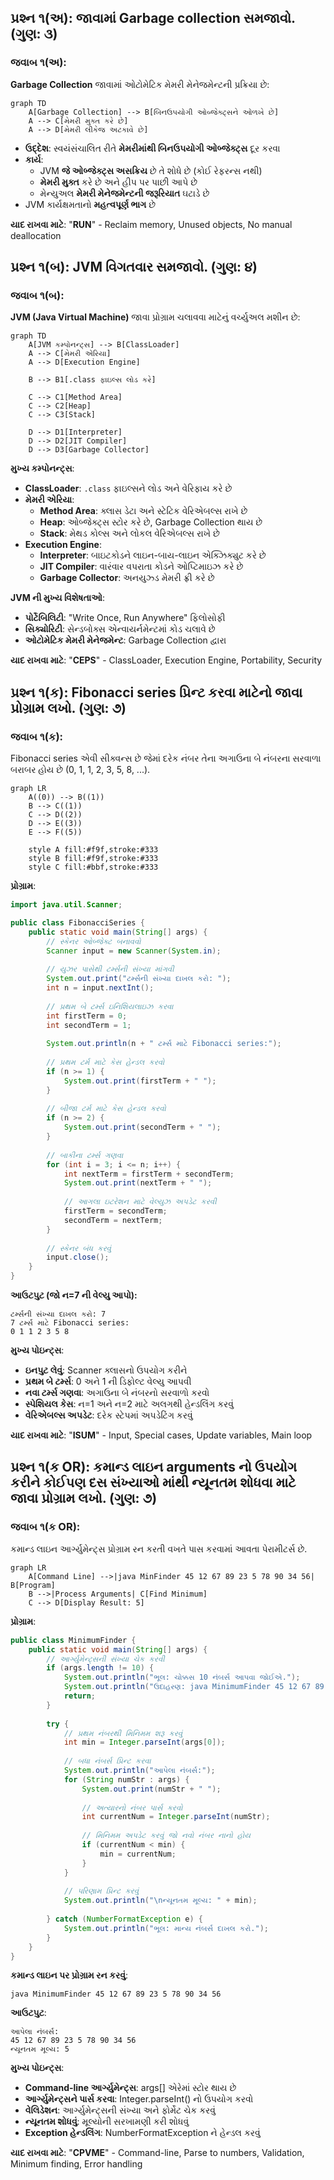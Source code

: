 ## પ્રશ્ન ૧(અ): જાવામાં Garbage collection સમજાવો. (ગુણ: ૩)

### જવાબ ૧(અ):

**Garbage Collection** જાવામાં ઓટોમેટિક મેમરી મેનેજમેન્ટની પ્રક્રિયા છે:

```mermaid
graph TD
    A[Garbage Collection] --> B[બિનઉપયોગી ઓબ્જેક્ટ્સને ઓળખે છે]
    A --> C[મેમરી મુક્ત કરે છે]
    A --> D[મેમરી લીકેજ અટકાવે છે]
```

* **ઉદ્દેશ**: સ્વયંસંચાલિત રીતે **મેમરીમાંથી બિનઉપયોગી ઓબ્જેક્ટ્સ** દૂર કરવા
* **કાર્ય**: 
  * JVM **જે ઓબ્જેક્ટ્સ અસક્રિય** છે તે શોધે છે (કોઈ રેફરન્સ નથી)
  * **મેમરી મુક્ત** કરે છે અને હીપ પર પાછી આપે છે
  * મેન્યુઅલ **મેમરી મેનેજમેન્ટની જરૂરિયાત** ઘટાડે છે
* JVM કાર્યક્ષમતાનો **મહત્વપૂર્ણ ભાગ** છે

**યાદ રાખવા માટે**: "**RUN**" - Reclaim memory, Unused objects, No manual deallocation

## પ્રશ્ન ૧(બ): JVM વિગતવાર સમજાવો. (ગુણ: ૪)

### જવાબ ૧(બ):

**JVM (Java Virtual Machine)** જાવા પ્રોગ્રામ ચલાવવા માટેનું વર્ચ્યુઅલ મશીન છે:

```mermaid
graph TD
    A[JVM કમ્પોનન્ટ્સ] --> B[ClassLoader]
    A --> C[મેમરી એરિયા]
    A --> D[Execution Engine]
    
    B --> B1[.class ફાઇલ્સ લોડ કરે]
    
    C --> C1[Method Area]
    C --> C2[Heap]
    C --> C3[Stack]
    
    D --> D1[Interpreter]
    D --> D2[JIT Compiler]
    D --> D3[Garbage Collector]
```

**મુખ્ય કમ્પોનન્ટ્સ**:
* **ClassLoader**: `.class` ફાઇલ્સને લોડ અને વેરિફાય કરે છે
* **મેમરી એરિયા**:
  * **Method Area**: ક્લાસ ડેટા અને સ્ટેટિક વેરિએબલ્સ રાખે છે
  * **Heap**: ઓબ્જેક્ટ્સ સ્ટોર કરે છે, Garbage Collection થાય છે
  * **Stack**: મેથડ કોલ્સ અને લોકલ વેરિએબલ્સ રાખે છે
* **Execution Engine**:
  * **Interpreter**: બાઇટકોડને લાઇન-બાય-લાઇન એક્ઝિક્યુટ કરે છે
  * **JIT Compiler**: વારંવાર વપરાતા કોડને ઓપ્ટિમાઇઝ કરે છે
  * **Garbage Collector**: અનયુઝ્ડ મેમરી ફ્રી કરે છે

**JVM ની મુખ્ય વિશેષતાઓ**:
* **પોર્ટેબિલિટી**: "Write Once, Run Anywhere" ફિલોસોફી
* **સિક્યોરિટી**: સેન્ડબોક્સ એન્વાયર્નમેન્ટમાં કોડ ચલાવે છે
* **ઓટોમેટિક મેમરી મેનેજમેન્ટ**: Garbage Collection દ્વારા

**યાદ રાખવા માટે**: "**CEPS**" - ClassLoader, Execution Engine, Portability, Security

## પ્રશ્ન ૧(ક): Fibonacci series પ્રિન્ટ કરવા માટેનો જાવા પ્રોગ્રામ લખો. (ગુણ: ૭)

### જવાબ ૧(ક):

Fibonacci series એવી સીક્વન્સ છે જેમાં દરેક નંબર તેના અગાઉના બે નંબરના સરવાળા બરાબર હોય છે (0, 1, 1, 2, 3, 5, 8, ...).

```mermaid
graph LR
    A((0)) --> B((1))
    B --> C((1))
    C --> D((2))
    D --> E((3))
    E --> F((5))
    
    style A fill:#f9f,stroke:#333
    style B fill:#f9f,stroke:#333
    style C fill:#bbf,stroke:#333
```

**પ્રોગ્રામ**:
```java
import java.util.Scanner;

public class FibonacciSeries {
    public static void main(String[] args) {
        // સ્કેનર ઓબ્જેક્ટ બનાવવો
        Scanner input = new Scanner(System.in);
        
        // યુઝર પાસેથી ટર્મ્સની સંખ્યા માંગવી
        System.out.print("ટર્મ્સની સંખ્યા દાખલ કરો: ");
        int n = input.nextInt();
        
        // પ્રથમ બે ટર્મ્સ ઇનિશિયલાઇઝ કરવા
        int firstTerm = 0;
        int secondTerm = 1;
        
        System.out.println(n + " ટર્મ્સ માટે Fibonacci series:");
        
        // પ્રથમ ટર્મ માટે કેસ હેન્ડલ કરવો
        if (n >= 1) {
            System.out.print(firstTerm + " ");
        }
        
        // બીજા ટર્મ માટે કેસ હેન્ડલ કરવો
        if (n >= 2) {
            System.out.print(secondTerm + " ");
        }
        
        // બાકીના ટર્મ્સ ગણવા
        for (int i = 3; i <= n; i++) {
            int nextTerm = firstTerm + secondTerm;
            System.out.print(nextTerm + " ");
            
            // આગલા ઇટરેશન માટે વેલ્યુઝ અપડેટ કરવી
            firstTerm = secondTerm;
            secondTerm = nextTerm;
        }
        
        // સ્કેનર બંધ કરવું
        input.close();
    }
}
```

**આઉટપુટ (જો ન=7 ની વેલ્યુ આપો):**
```
ટર્મ્સની સંખ્યા દાખલ કરો: 7
7 ટર્મ્સ માટે Fibonacci series:
0 1 1 2 3 5 8
```

**મુખ્ય પોઇન્ટ્સ**:
* **ઇનપુટ લેવું**: Scanner ક્લાસનો ઉપયોગ કરીને
* **પ્રથમ બે ટર્મ્સ**: 0 અને 1 ની ડિફોલ્ટ વેલ્યુ આપવી
* **નવા ટર્મ્સ ગણવા**: અગાઉના બે નંબરનો સરવાળો કરવો
* **સ્પેશિયલ કેસ**: ન=1 અને ન=2 માટે અલગથી હેન્ડલિંગ કરવું
* **વેરિએબલ્સ અપડેટ**: દરેક સ્ટેપમાં અપડેટિંગ કરવું

**યાદ રાખવા માટે**: "**ISUM**" - Input, Special cases, Update variables, Main loop

## પ્રશ્ન ૧(ક OR): કમાન્ડ લાઇન arguments નો ઉપયોગ કરીને કોઈપણ દસ સંખ્યાઓ માંથી ન્યૂનતમ શોધવા માટે જાવા પ્રોગ્રામ લખો. (ગુણ: ૭)

### જવાબ ૧(ક OR):

કમાન્ડ લાઇન આર્ગ્યુમેન્ટ્સ પ્રોગ્રામ રન કરતી વખતે પાસ કરવામાં આવતા પેરામીટર્સ છે.

```mermaid
graph LR
    A[Command Line] -->|java MinFinder 45 12 67 89 23 5 78 90 34 56| B[Program]
    B -->|Process Arguments| C[Find Minimum]
    C --> D[Display Result: 5]
```

**પ્રોગ્રામ**:
```java
public class MinimumFinder {
    public static void main(String[] args) {
        // આર્ગ્યુમેન્ટ્સની સંખ્યા ચેક કરવી
        if (args.length != 10) {
            System.out.println("ભૂલ: ચોક્કસ 10 નંબર્સ આપવા જોઈએ.");
            System.out.println("ઉદાહરણ: java MinimumFinder 45 12 67 89 23 5 78 90 34 56");
            return;
        }
        
        try {
            // પ્રથમ નંબરથી મિનિમમ શરૂ કરવું
            int min = Integer.parseInt(args[0]);
            
            // બધા નંબર્સ પ્રિન્ટ કરવા
            System.out.println("આપેલા નંબર્સ:");
            for (String numStr : args) {
                System.out.print(numStr + " ");
                
                // અત્યારનો નંબર પાર્સ કરવો
                int currentNum = Integer.parseInt(numStr);
                
                // મિનિમમ અપડેટ કરવું જો નવો નંબર નાનો હોય
                if (currentNum < min) {
                    min = currentNum;
                }
            }
            
            // પરિણામ પ્રિન્ટ કરવું
            System.out.println("\nન્યૂનતમ મૂલ્ય: " + min);
            
        } catch (NumberFormatException e) {
            System.out.println("ભૂલ: માન્ય નંબર્સ દાખલ કરો.");
        }
    }
}
```

**કમાન્ડ લાઇન પર પ્રોગ્રામ રન કરવું**:
```
java MinimumFinder 45 12 67 89 23 5 78 90 34 56
```

**આઉટપુટ**:
```
આપેલા નંબર્સ:
45 12 67 89 23 5 78 90 34 56 
ન્યૂનતમ મૂલ્ય: 5
```

**મુખ્ય પોઇન્ટ્સ**:
* **Command-line આર્ગ્યુમેન્ટ્સ**: args[] એરેમાં સ્ટોર થાય છે
* **આર્ગ્યુમેન્ટ્સને પાર્સ કરવા**: Integer.parseInt() નો ઉપયોગ કરવો
* **વેલિડેશન**: આર્ગ્યુમેન્ટ્સની સંખ્યા અને ફોર્મેટ ચેક કરવું
* **ન્યૂનતમ શોધવું**: મૂલ્યોની સરખામણી કરી શોધવું
* **Exception હેન્ડલિંગ**: NumberFormatException ને હેન્ડલ કરવું

**યાદ રાખવા માટે**: "**CPVME**" - Command-line, Parse to numbers, Validation, Minimum finding, Error handling